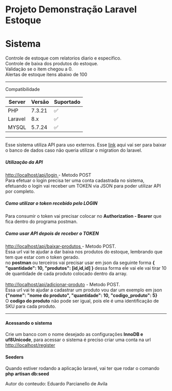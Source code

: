 <h1>Projeto Demonstração Laravel Estoque</h1>


<h1>Sistema</h1>
Controle de estoque com relatorios diario e especifico.<br>
Controle de baixa dos produtos do estoque.<br>
Validação se o item chegou a 0.<br>
Alertas de estoque itens abaixo de 100<br>
<hr>

Compatibilidade

|Server | Versão | Suportado |
| ------- | ------------------ | ------|
| PHP   | 7.3.21 | :white_check_mark: |
| Laravel   | 8.x |:white_check_mark: |
| MYSQL  | 5.7.24 |:white_check_mark: |



<hr>
Esse sistema utiliza API para uso externos.
Esse <a href="http://www.mediafire.com/file/r28f13eywhir3hl/banco.sql/file">link</a> aqui vai ser para baixar o banco de dados caso não queria utilizar o migration do laravel.

<h5>Utilização da API</h5>
<a href="#">http://localhost/api/login </a> - Metodo POST<br>
Para efetuar o login precisa ter uma conta cadastrada no sistema,
efetuando o login vai receber um TOKEN via JSON para poder utilizar API por completo.

<h5>Como utilizar o token recebido pelo LOGIN</h5>
Para consumir o token vai precisar colocar no <b>Authorization - Bearer</b> que fica dentro do programa postman.

<h5>Como usar API depois de receber o TOKEN</h5>
<a href="#">http://localhost/api/baixar-produtos </a> - Metodo POST. <br>
Essa url vai te ajudar a dar baixa nos produtos do estoque, lembrando que tem que estar com o token gerado.<br>
no <b>postman</b> ou terceiros vai precisar usar em json da seguinte forma <b>{ "quantidade": 10, "produtos": [id,id,id] } </b> 
dessa forma ele vai ele vai tirar 10 de quantidade de cada produto colocado dentro da array.<br>
<br>
<a href="#">http://localhost/api/adicionar-produto</a> - Metodo POST.<br>
Essa url vai te ajudar a cadastrar um produto vou dar um exemplo em json 
<b> {"nome": "nome do produto", "quantidade": 10, "codigo_produto": 5}</b><br>
O <b>codigo do produto</b> não pode ser igual, pois ele é uma identificação de SKU para cada produto.
<br>
<hr>

<h4>Acessando o sistema</h4>
Crie um banco com o nome desejado as configurações <b>InnoDB e uf8Unicode</b>,
para acessar o sistema é preciso criar uma conta na url <a href="#">http://localhost/register </a>

<h4>Seeders</h4>
Quando estiver rodando a aplicação laravel, vai ter que rodar o comando <b>php artisan db:seed</b>

Autor do conteudo: Eduardo Parcianello de Avila


